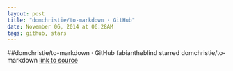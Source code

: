 ```yaml
---
layout: post
title: "domchristie/to-markdown · GitHub"
date: November 06, 2014 at 06:28AM
tags: github, stars
---
```

##domchristie/to-markdown · GitHub
fabiantheblind starred domchristie/to-markdown
[link to source](http://ift.tt/1j08Q6H) 
